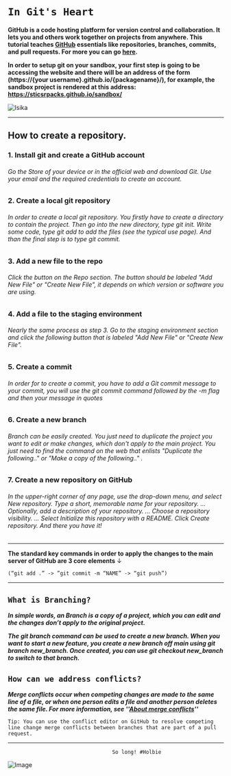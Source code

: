 # `In Git's Heart`

**GitHub is a code hosting platform for version control and collaboration. It lets you and others work together on projects from anywhere. This tutorial teaches [GitHub](https://github.com/) essentials like repositories, branches, commits, and pull requests. For more you can go [here](https://www.w3schools.com/whatis/whatis_github.asp).**

**In order to setup git on your sandbox, your first step is going to be accessing the website and there will be an address of the form  (https://{your username}.github.io/{packagename}/), for example, the sandbox project is rendered at this address: https://sticsrpacks.github.io/sandbox/**

![Isika](https://repository-images.githubusercontent.com/124369770/d12e6800-b47a-11e9-85a3-5fe53e198d49)

---
## How to create a repository.

### 1. Install git and create a GitHub account

###### Go the Store of your device or in the official web and download Git. Use your email and the required credentials to create an account.

### 2. Create a local git repository

###### In order to create a local git repository. You firstly have to create a directory to contain the project. Then go into the new directory, type git init. Write some code, type git add to add the files (see the typical use page). And than the final step is to type git commit.

### 3. Add a new file to the repo

###### Click the button on the Repo section. The button should be labeled "Add New File" or "Create New File", it depends on which version or software you are using.

### 4. Add a file to the staging environment

###### Nearly the same process as step 3. Go to the staging environment section and click the following button that is labeled "Add New File" or "Create New File".

### 5. Create a commit

###### In order for to create a commit, you have to add a Git commit message to your commit, you will use the git commit command followed by the -m flag and then your message in quotes

### 6. Create a new branch

###### Branch can be easily created. You just need to duplicate the project you want to edit or make changes, which don't apply to the main project. You just need to find the command on the web that enlists "Duplicate the following.." or "Make a copy of the following.." .

### 7. Create a new repository on GitHub

###### In the upper-right corner of any page, use the drop-down menu, and select New repository. Type a short, memorable name for your repository. ... Optionally, add a description of your repository. ... Choose a repository visibility. ... Select Initialize this repository with a README. Click Create repository. And there you have it!

---

**The standard key commands in order to apply the changes to the main server of GitHub are 3 core elements** ↓
```shell 
(“git add .” -> ”git commit -m “NAME” -> “git push”)
```
---
## `What is Branching?`


***In simple words, an Branch is a copy of a project, which you can edit and the changes don’t apply to the original project.***

***The git branch command can be used to create a new branch. When you want to start a new feature, you create a new branch off main using git branch new_branch. 
Once created, you can use git checkout new_branch to switch to that branch.***

## `How can we address conflicts?`

***Merge conflicts occur when competing changes are made to the same line of a file, or when one person edits a file and another person deletes the same file. For more information, see ''[About merge conflicts](https://docs.github.com/en/pull-requests/collaborating-with-pull-requests/addressing-merge-conflicts/about-merge-conflicts)''***


`
Tip: You can use the conflict editor on GitHub to resolve competing line change merge conflicts between branches that are part of a pull request.
`

---

                                      So long! #Holbie
   ![Image](https://images.squarespace-cdn.com/content/v1/5a4bfe8bf09ca4228ceca3b7/1539139199598-ANH454IHZI1OKWONKRXY/logo.jpg?format=2500w)  